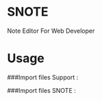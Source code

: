 # SNOTE
Note Editor For Web Developer

# Usage
###Import files Support :
<link rel="stylesheet" href="https://maxcdn.bootstrapcdn.com/bootstrap/4.3.1/css/bootstrap.min.css">
<script src="https://ajax.googleapis.com/ajax/libs/jquery/3.4.1/jquery.min.js"></script>

###Import files SNOTE :
<link rel="stylesheet" href="/SNOTE/s-note.css">
<script src="https:/SNOTE/s-note.js"></script>
